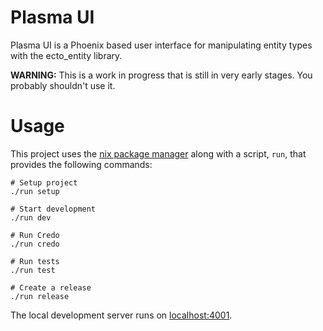 # Plasma UI

Plasma UI is a Phoenix based user interface for manipulating entity types with the ecto_entity library.

**WARNING:** This is a work in progress that is still in very early stages. You probably shouldn't use it.


# Usage

This project uses the [nix package manager](https://nixos.org/guides/install-nix.html) along with a script, `run`, that provides the following commands:

```
# Setup project
./run setup

# Start development
./run dev

# Run Credo
./run credo

# Run tests
./run test

# Create a release
./run release
```

The local development server runs on [localhost:4001](https://localhost:4001).
